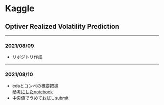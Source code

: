 # Kaggle 
## Optiver Realized Volatility Prediction

___

### 2021/08/09
- リポジトリ作成

___

### 2021/08/10
- edaとコンペの概要把握  
[参考にしたnotebook](https://www.kaggle.com/chumajin/optiver-realized-eda-for-starter-version)  
- 中央値でうめてお試しsubmit

